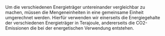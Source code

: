 
Um die verschiedenen Energieträger untereinander vergleichbar zu machen, müssen
die Mengeneinheiten in eine gemeinsame Einheit umgerechnet werden. Hierfür
verwenden wir einerseits die Energiegehalte der verschiedenen Energieträger in Terajoule, 
andererseits die CO2-Emissionen die bei der energetischen Verwendung entstehen.
